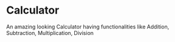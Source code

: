 # Calculator
An amazing looking Calculator having functionalities like Addition, Subtraction, Multiplication, Division
